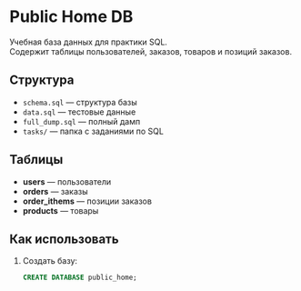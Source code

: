 # Public Home DB

Учебная база данных для практики SQL.  
Содержит таблицы пользователей, заказов, товаров и позиций заказов.  

## Структура
- `schema.sql` — структура базы
- `data.sql` — тестовые данные
- `full_dump.sql` — полный дамп
- `tasks/` — папка с заданиями по SQL

## Таблицы
- **users** — пользователи  
- **orders** — заказы  
- **order_ithems** — позиции заказов  
- **products** — товары  

## Как использовать
1. Создать базу:
   ```sql
   CREATE DATABASE public_home;
